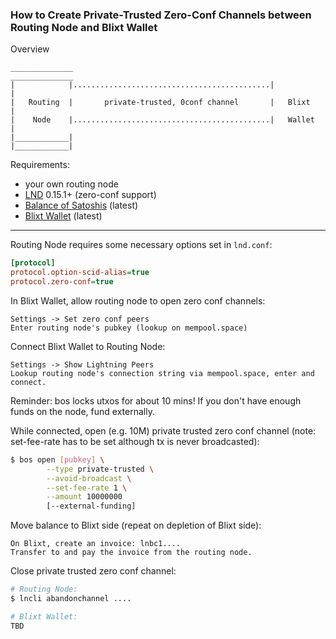 ### How to Create Private-Trusted Zero-Conf Channels between Routing Node and Blixt Wallet

Overview
```
______________                                            ______________
|            |............................................|            |
|   Routing  |       private-trusted, 0conf channel       |   Blixt    |
|    Node    |............................................|   Wallet   |
|____________|                                            |____________|
```

Requirements:
- your own routing node
- [LND](https://github.com/LightningNetwork/lnd) 0.15.1+ (zero-conf support)
- [Balance of Satoshis](https://github.com/alexbosworth/balanceofsatoshis) (latest)
- [Blixt Wallet](https://github.com/hsjoberg/blixt-wallet) (latest)

____________________________

Routing Node requires some necessary options set in `lnd.conf`:
```ini
[protocol]
protocol.option-scid-alias=true
protocol.zero-conf=true
```

In Blixt Wallet, allow routing node to open zero conf channels:
```
Settings -> Set zero conf peers
Enter routing node's pubkey (lookup on mempool.space)
```

Connect Blixt Wallet to Routing Node:
```
Settings -> Show Lightning Peers
Lookup routing node's connection string via mempool.space, enter and connect.
```

Reminder: bos locks utxos for about 10 mins! If you don't have enough funds on the node, fund externally.

While connected, open (e.g. 10M) private trusted zero conf channel (note: set-fee-rate has to be set although tx is never broadcasted):
```bash
$ bos open [pubkey] \
        --type private-trusted \
        --avoid-broadcast \
        --set-fee-rate 1 \
        --amount 10000000
        [--external-funding]
```

Move balance to Blixt side (repeat on depletion of Blixt side):
```
On Blixt, create an invoice: lnbc1....
Transfer to and pay the invoice from the routing node.
```

Close private trusted zero conf channel:
```bash
# Routing Node:
$ lncli abandonchannel ....

# Blixt Wallet:
TBD
```
